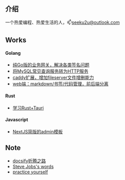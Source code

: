 ## 介绍

一个热爱编程、热爱生活的人，:mailbox:seeku2u@outlook.com


## Works
<!-- tabs:start -->

#### **Golang**

- [纯Go版的业务网关，解决各类签名问题](https://github.com/crackeer/goaway)
- [将MySQL常见查询服务转为HTTP服务](https://github.com/crackeer/mysql2http)
- [caddy扩展，增加fileserver文件增删能力](https://github.com/crackeer/caddy-upload2dir)
- [web端：markdown/书签/代码管理，前后端分离](https://github.com/crackeer/markdown-web)

#### **Rust**

- [学习Rust+Tauri](https://github.com/crackeer/tauri-tool)

#### **Javascript**

- [NextJS简版的admin模板](https://github.com/crackeer/nextjs-framework)

<!-- tabs:end -->

## Note

- [docsify折腾之路](/note/docsify.md)
- [Steve Jobs's words](/note/from-steve-jobs.md)
- [practice yourself](/note/practice.md)